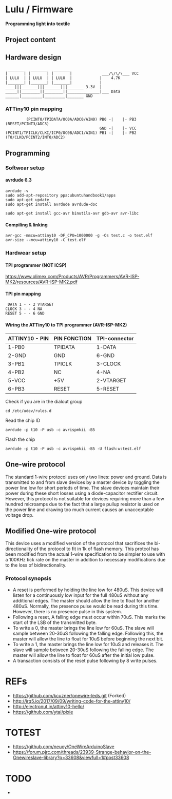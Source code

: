 # Lulu / Firmware
**Programming light into textile**

## Project content

## Hardware design
     _______   _______   _______
    |       | |       | |       |             ___/\/\/\___ VCC
    | LULU  | | LULU  | | LULU  |            |    4.7K
    |_______| |_______| |_______|            |
    ____|||_______|||_______|||_______ 3.3V  |
    _____||________||________||______________|___ Data
    ______|_________|_________|_______ GND

### ATTiny10 pin mapping
             (PCINT0/TPIDATA/OC0A/ADC0/AIN0) PB0 -|    |- PB3 (RESET/PCINT3/ADC3)
                                             GND -|    |- VCC
    (PCINT1/TPICLK/CLKI/ICP0/OC0B/ADC1/AIN1) PB1 -|    |- PB2 (T0/CLKO/PCINT2/INT0/ADC2)

## Programming
### Softwear setup
#### avrdude 6.3
    avrdude -v
    sudo add-apt-repository ppa:ubuntuhandbook1/apps
    sudo apt-get update
    sudo apt-get install avrdude avrdude-doc

    sudo apt-get install gcc-avr binutils-avr gdb-avr avr-libc

#### Compiling & linking
    avr-gcc -mmcu=attiny10 -DF_CPU=1000000 -g -Os test.c -o test.elf
    avr-size --mcu=attiny10 -C test.elf

### Hardwear setup
#### TPI programmer (NOT ICSP)
https://www.olimex.com/Products/AVR/Programmers/AVR-ISP-MK2/resources/AVR-ISP-MK2.pdf

#### TPI pin mapping
     DATA 1 - - 2 VTARGET
    CLOCK 3 - - 4 NA
    RESET 5 - - 6 GND

#### Wiring the ATTiny10 to TPI programmer (AVR-ISP-MK2)
| ATTINY10 - PIN   | PIN FONCTION |  TPI-connector  |
|------------------|--------------|-----------------|
|  1-PB0           |   TPIDATA    |  1-DATA         |
|  2-GND           |   GND        |  6-GND          |
|  3-PB1           |   TPICLK     |  3-CLOCK        |
|  4-PB2           |   NC         |  4-NA           |
|  5-VCC           |   +5V        |  2-VTARGET      |
|  6-PB3           |   RESET      |  5-RESET        |

Check if you are in the dialout group

    cd /etc/udev/rules.d

Read the chip ID

    avrdude -p t10 -P usb -c avrispmkii -B5

Flash the chip

    avrdude -p t10 -P usb -c avrispmkii -B5 -U flash:w:test.elf

## One-wire protocol
The standard 1-wire protocol uses only two lines: power and ground. Data is
transmitted to and from slave devices by a master device by toggling the power
line low for short periods of time. The slave devices maintain their power
during these short losses using a diode-capacitor rectifier circuit. However,
this protocol is not suitable for devices requiring more than a few hundred
microamps due to the fact that a large pullup resistor is used on the power
line and drawing too much current causes an unacceptable voltage drop.

## Modified One-wire protocol
This device uses a modified version of the protocol that sacrifices the bi-directionality of the protocol to fit in 1k of flash memory.
This protcol has been modified from the actual 1-wire specification to be simpler to use with a 100KHz tick rate on the master 
in addition to necessary modifications due to the loss of bidirectionality.

### Protocol synopsis
 * A reset is performed by holding the line low for 480uS. This device will
   listen for a continuously low input for the full 480uS without any additional
   edges. The master should allow the line to float for another 480uS. Normally,
   the presence pulse would be read during this time. However, there is no
   presence pulse in this system.
 * Following a reset, A falling edge must occur within 70uS. This marks the
   start of the LSB of the transmitted byte.
 * To write a 0, the master brings the line low for 60uS. The slave will sample
   between 20-30uS following the falling edge. Following this, the master will
   allow the line to float for 10uS before beginning the next bit.
 * To write a 1, the master brings the line low for 10uS and releases it. The
   slave will sample between 20-30uS following the falling edge. The master will
   allow the line to float for 60uS after the initial low pulse.
 * A transaction consists of the reset pulse following by 8 write pulses.

# REFs
- https://github.com/kcuzner/onewire-leds.git (Forked)
- http://irq5.io/2017/09/09/writing-code-for-the-attiny10/
- http://electronut.in/attiny10-hello/
- https://github.com/ytai/pixie

# TOTEST
- https://github.com/neuoy/OneWireArduinoSlave
- https://forum.pjrc.com/threads/23939-Strange-behavior-on-the-Onewireslave-library?p=33608&viewfull=1#post33608

# TODO
- 